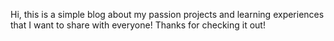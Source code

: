 Hi, this is a simple blog about my passion projects and learning experiences that I want to share with everyone! Thanks for checking it out!